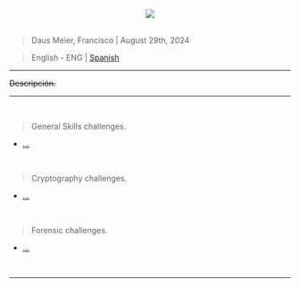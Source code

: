 <div align="center"> <img src="../resources/images/ctf_write-ups/PicoCTF_banner/PicoCTF_main_banner"> </div>

<br>

> Daus Meier, Francisco | August 29th, 2024

> <p> <span> English - ENG </span> | <a href=https://github.com/frandausmeier/CTF_Write-Ups/blob/main//README.md> Spanish <a/> </p>

-----

~~Descripción.~~

-----

<br>

> General Skills challenges.
* [...]()

<br>

> Cryptography challenges.
* [...]()

<br>

> Forensic challenges.
* [...]()

<br>

-----
